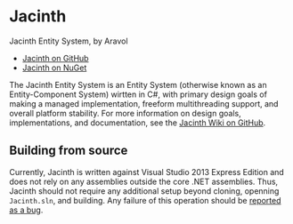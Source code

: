# Jacinth
Jacinth Entity System, by Aravol
- [Jacinth on GitHub](https://github.com/aravol/Jacinth/)
- [Jacinth on NuGet](http://www.nuget.org/packages/Jacinth/)

The Jacinth Entity System is an Entity System (otherwise known as an Entity-Component System) wirtten in C#, with primary design goals of making a managed implementation, freeform multithreading support, and overall platform stability. For more information on design goals, implementations, and documentation, see the [Jacinth Wiki on GitHub](https://github.com/aravol/Jacinth/wiki).

## Building from source
Currently, Jacinth is written against Visual Studio 2013 Express Edition and does not rely on any assemblies outside the core .NET assemblies. Thus, Jacinth should not require any additional setup beyond cloning, openning `Jacinth.sln`, and building. Any failure of this operation should be [reported as a bug](https://github.com/aravol/Jacinth/issues).
